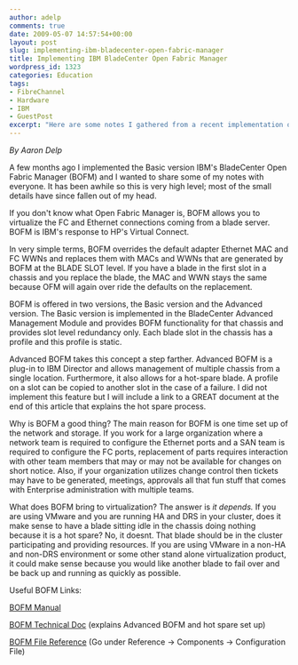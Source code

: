 ```yaml
---
author: adelp
comments: true
date: 2009-05-07 14:57:54+00:00
layout: post
slug: implementing-ibm-bladecenter-open-fabric-manager
title: Implementing IBM BladeCenter Open Fabric Manager
wordpress_id: 1323
categories: Education
tags:
- FibreChannel
- Hardware
- IBM
- GuestPost
excerpt: "Here are some notes I gathered from a recent implementation of IBM's BladeCenter Open Fabric Manager (BOFM)."
---
```


_By Aaron Delp_

A few months ago I implemented the Basic version IBM's BladeCenter Open Fabric Manager (BOFM) and I wanted to share some of my notes with everyone. It has been awhile so this is very high level; most of the small details have since fallen out of my head.

If you don't know what Open Fabric Manager is, BOFM allows you to virtualize the FC and Ethernet connections coming from a blade server. BOFM is IBM's response to HP's Virtual Connect.

In very simple terms, BOFM overrides the default adapter Ethernet MAC and FC WWNs and replaces them with MACs and WWNs that are generated by BOFM at the BLADE SLOT level. If you have a blade in the first slot in a chassis and you replace the blade, the MAC and WWN stays the same because OFM will again over ride the defaults on the replacement.

BOFM is offered in two versions, the Basic version and the Advanced version. The Basic version is implemented in the BladeCenter Advanced Management Module and provides BOFM functionality for that chassis and provides slot level redundancy only. Each blade slot in the chassis has a profile and this profile is static.

Advanced BOFM takes this concept a step farther. Advanced BOFM is a plug-in to IBM Director and allows management of multiple chassis from a single location. Furthermore, it also allows for a hot-spare blade. A profile on a slot can be copied to another slot in the case of a failure. I did not implement this feature but I will include a link to a GREAT document at the end of this article that explains the hot spare process.

Why is BOFM a good thing? The main reason for BOFM is one time set up of the network and storage. If you work for a large organization where a network team is required to configure the Ethernet ports and a SAN team is required to configure the FC ports, replacement of parts requires interaction with other team members that may or may not be available for changes on short notice. Also, if your organization utilizes change control then tickets may have to be generated, meetings, approvals all that fun stuff that comes with Enterprise administration with multiple teams.

What does BOFM bring to virtualization? The answer is _it depends._ If you are using VMware and you are running HA and DRS in your cluster, does it make sense to have a blade sitting idle in the chassis doing nothing because it is a hot spare? No, it doesnt. That blade should be in the cluster participating and providing resources. If you are using VMware in a non-HA and non-DRS environment or some other stand alone virtualization product, it could make sense because you would like another blade to fail over and be back up and running as quickly as possible.

Useful BOFM Links:

[BOFM Manual](http://publib.boulder.ibm.com/infocenter/eserver/v1r2/topic/bofm_1.00/btp0_bofm_users_doc.pdf)

[BOFM Technical Doc](http://www-03.ibm.com/support/techdocs/atsmastr.nsf/5cb5ed706d254a8186256c71006d2e0a/94f0a6bfe1388c8a8625746400210d37/$FILE/bladecenter_open_fabric_manager-techdoc-v1.pdf) (explains Advanced BOFM and hot spare set up)

[BOFM File Reference](http://publib.boulder.ibm.com/infocenter/eserver/v1r2/index.jsp?topic=/bofm_1.00/btp0_bofm_main.html) (Go under Reference -> Components -> Configuration File)
